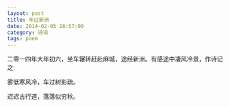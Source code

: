 ```yaml
---
layout: post
title: 车过新洲
date: 2014-02-05 16:57:00
category: 诗词
tags: poem
---
```


二零一四年大年初六，坐车辗转赶赴麻城，途经新洲。有感途中凄风冷景，作诗记之:

雾低寒风冷，车过树影疏。

迟迟古行道，落落似穷秋。